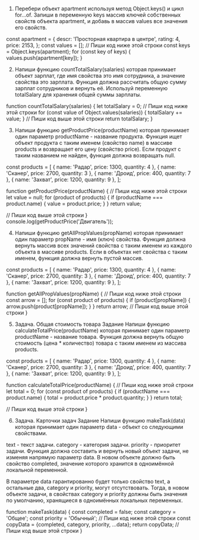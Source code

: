 1. Перебери объект apartment используя метод Object.keys() и цикл for...of. Запиши в переменную keys массив ключей собственных свойств объекта apartment, и добавь в массив values все значения его свойств.

const apartment = {
  descr: 'Просторная квартира в центре',
  rating: 4,
  price: 2153,
};
const values = [];
// Пиши код ниже этой строки
const keys = Object.keys(apartment);
for (const key of keys) {
  values.push(apartment[key]); 
}



2. Напиши функцию countTotalSalary(salaries) которая принимает объект зарплат, где имя свойства это имя сотрудника, а значение свойства это зарплата. Функция должна рассчитать общую сумму зарплат сотрудников и вернуть её. Используй переменную totalSalary для хранения общей суммы зарплаты.

function countTotalSalary(salaries) {
  let totalSalary = 0;
  // Пиши код ниже этой строки
for (const value of Object.values(salaries)) {
  totalSalary += value;
}
  // Пиши код выше этой строки
  return totalSalary;
}



3. Напиши функцию getProductPrice(productName) которая принимает один параметр productName - название продукта. Функция ищет объект продукта с таким именем (свойство name) в массиве products и возвращает его цену (свойство price). Если продукт с таким названием не найден, функция должна возвращать null.

const products = [
  { name: 'Радар', price: 1300, quantity: 4 },
  { name: 'Сканер', price: 2700, quantity: 3 },
  { name: 'Дроид', price: 400, quantity: 7 },
  { name: 'Захват', price: 1200, quantity: 9 },
];

function getProductPrice(productName) {
  // Пиши код ниже этой строки
  let value = null;
  for (product of products) {
     if (productName === product.name) {
        value = product.price;
     }
  }
    return value;
   
  // Пиши код выше этой строки
}
console.log(getProductPrice('Двигатель'));



4. Напиши функцию getAllPropValues(propName) которая принимает один параметр propName - имя (ключ) свойства. Функция должна вернуть массив всех значений свойства с таким именем из каждого объекта в массиве products. Если в объектах нет свойства с таким именем, функция должна вернуть пустой массив.

const products = [
  { name: 'Радар', price: 1300, quantity: 4 },
  { name: 'Сканер', price: 2700, quantity: 3 },
  { name: 'Дроид', price: 400, quantity: 7 },
  { name: 'Захват', price: 1200, quantity: 9 },
];

function getAllPropValues(propName) {
  // Пиши код ниже этой строки
 const arrow = [];
   for (const product of products) {
     if (product[propName]) {
        arrow.push(product[propName]);
     }
   }
  return arrow;
  // Пиши код выше этой строки
}



5. Задача. Общая стоимость товара
Задание
Напиши функцию calculateTotalPrice(productName) которая принимает один параметр productName - название товара. Функция должна вернуть общую стоимость (цена * количество) товара с таким именем из массива products.

const products = [
  { name: 'Радар', price: 1300, quantity: 4 },
  { name: 'Сканер', price: 2700, quantity: 3 },
  { name: 'Дроид', price: 400, quantity: 7 },
  { name: 'Захват', price: 1200, quantity: 9 },
];

function calculateTotalPrice(productName) {
  // Пиши код ниже этой строки
 let total = 0;
  for (const product of products) {
    if (productName === product.name) {
      total = product.price * product.quantity;
    }
  }
  return total;

  // Пиши код выше этой строки
}



6. Задача. Карточки задач
Задание
Напиши функцию makeTask(data) которая принимает один параметр data - объект со следующими свойствами.

text - текст задачи.
category - категория задачи.
priority - приоритет задачи.
Функция должна составить и вернуть новый объект задачи, не изменяя напрямую параметр data. В новом объекте должно быть свойство completed, значение которого хранится в одноимённой локальной переменной.

В параметре data гарантированно будет только свойство text, а остальные два, category и priority, могут отсутствовать. Тогда, в новом объекте задачи, в свойствах category и priority должны быть значения по умолчанию, хранящиеся в одноимённых локальных переменных.

function makeTask(data) {
  const completed = false;
  const category = 'Общее';
  const priority = 'Обычный';
  // Пиши код ниже этой строки
  const copyData = {completed, category, priority, ...data};
  return copyData;
  // Пиши код выше этой строки
}

